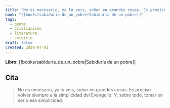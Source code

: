 ```yaml
---
title: "No es necesario, ya lo veis, soñar en grandes cosas. Es preciso volver siempre a..."
book: "[[books/sabiduria_de_un_pobre|Sabiduría de un pobre]]"
tags:
  - quote
  - cristianismo
  - literatura
  - servicio
draft: false
created: 2024-07-01
---
```


**Libro:** [[books/sabiduria_de_un_pobre|Sabiduría de un pobre]]

## Cita
> No es necesario, ya lo veis, soñar en grandes cosas. Es preciso volver siempre a la simplicidad del Evangelio. Y, sobre todo, tomar en serio esa simplicidad.
